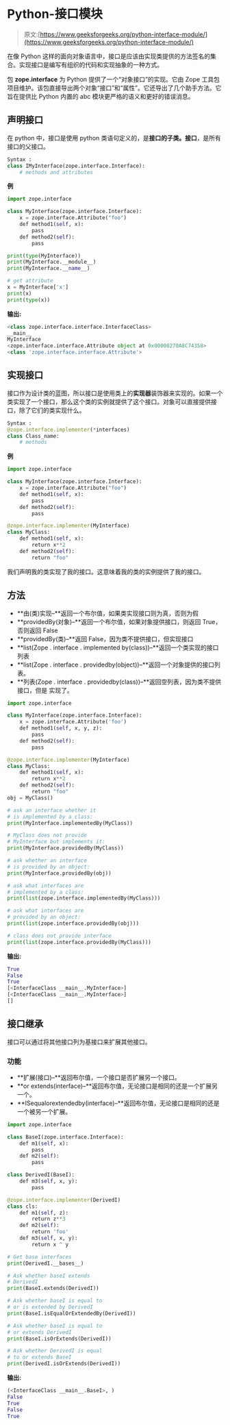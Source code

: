 # Python-接口模块

> 原文:[https://www.geeksforgeeks.org/python-interface-module/](https://www.geeksforgeeks.org/python-interface-module/)

在像 Python 这样的面向对象语言中，接口是应该由实现类提供的方法签名的集合。实现接口是编写有组织的代码和实现抽象的一种方式。

包 **zope.interface** 为 Python 提供了一个“对象接口”的实现。它由 Zope 工具包项目维护。该包直接导出两个对象“接口”和“属性”。它还导出了几个助手方法。它旨在提供比 Python 内置的 abc 模块更严格的语义和更好的错误消息。

## 声明接口

在 python 中，接口是使用 python 类语句定义的，是**接口的子类。接口**，是所有接口的父接口。

```py
Syntax : 
class IMyInterface(zope.interface.Interface):
    # methods and attributes

```

**例**

```py
import zope.interface

class MyInterface(zope.interface.Interface):
    x = zope.interface.Attribute("foo")
    def method1(self, x):
        pass
    def method2(self):
        pass

print(type(MyInterface))
print(MyInterface.__module__)
print(MyInterface.__name__)

# get attribute
x = MyInterface['x']
print(x)
print(type(x))
```

**输出:**

```py
<class zope.interface.interface.InterfaceClass>
__main__
MyInterface
<zope.interface.interface.Attribute object at 0x00000270A8C74358>
<class 'zope.interface.interface.Attribute'>

```

## 实现接口

接口作为设计类的蓝图，所以接口是使用类上的**实现器**装饰器来实现的。如果一个类实现了一个接口，那么这个类的实例就提供了这个接口。对象可以直接提供接口，除了它们的类实现什么。

```py
Syntax : 
@zope.interface.implementer(*interfaces)
class Class_name:
    # methods
```

**例**

```py
import zope.interface

class MyInterface(zope.interface.Interface):
    x = zope.interface.Attribute("foo")
    def method1(self, x):
        pass
    def method2(self):
        pass

@zope.interface.implementer(MyInterface)
class MyClass:
    def method1(self, x):
        return x**2
    def method2(self):
        return "foo"
```

我们声明我的类实现了我的接口。这意味着我的类的实例提供了我的接口。

## 方法

*   **由(类)实现–**返回一个布尔值，如果类实现接口则为真，否则为假
*   **providedBy(对象)–**返回一个布尔值，如果对象提供接口，则返回 True，否则返回 False
*   **providedBy(类)–**返回 False，因为类不提供接口，但实现接口
*   **list(Zope . interface . implemented by(class))–**返回一个类实现的接口列表
*   **list(Zope . interface . providedby(object))–**返回一个对象提供的接口列表。
*   **列表(Zope . interface . providedby(class))–**返回空列表，因为类不提供接口，但是
    实现了。

```py
import zope.interface

class MyInterface(zope.interface.Interface):
    x = zope.interface.Attribute('foo')
    def method1(self, x, y, z):
        pass
    def method2(self):
        pass

@zope.interface.implementer(MyInterface)
class MyClass:
    def method1(self, x):
        return x**2
    def method2(self):
        return "foo"
obj = MyClass()

# ask an interface whether it 
# is implemented by a class:
print(MyInterface.implementedBy(MyClass))

# MyClass does not provide 
# MyInterface but implements it:
print(MyInterface.providedBy(MyClass))

# ask whether an interface
# is provided by an object:
print(MyInterface.providedBy(obj))

# ask what interfaces are 
# implemented by a class:
print(list(zope.interface.implementedBy(MyClass)))

# ask what interfaces are
# provided by an object:
print(list(zope.interface.providedBy(obj)))

# class does not provide interface
print(list(zope.interface.providedBy(MyClass)))
```

**输出:**

```py
True
False
True
[<InterfaceClass __main__.MyInterface>]
[<InterfaceClass __main__.MyInterface>]
[]

```

## 接口继承

接口可以通过将其他接口列为基接口来扩展其他接口。

### 功能

*   **扩展(接口)–**返回布尔值，一个接口是否扩展另一个接口。
*   **or extends(interface)–**返回布尔值，无论接口是相同的还是一个扩展另一个。
*   **ISequalorextendedby(interface)–**返回布尔值，无论接口是相同的还是一个被另一个扩展。

```py
import zope.interface

class BaseI(zope.interface.Interface):
    def m1(self, x):
        pass
    def m2(self):
        pass

class DerivedI(BaseI):
    def m3(self, x, y):
        pass

@zope.interface.implementer(DerivedI)
class cls:
    def m1(self, z):
        return z**3
    def m2(self):
        return 'foo'
    def m3(self, x, y):
        return x ^ y

# Get base interfaces
print(DerivedI.__bases__)

# Ask whether baseI extends 
# DerivedI
print(BaseI.extends(DerivedI))

# Ask whether baseI is equal to
# or is extended by DerivedI
print(BaseI.isEqualOrExtendedBy(DerivedI))

# Ask whether baseI is equal to
# or extends DerivedI
print(BaseI.isOrExtends(DerivedI))

# Ask whether DerivedI is equal
# to or extends BaseI
print(DerivedI.isOrExtends(DerivedI))
```

**输出:**

```py
(<InterfaceClass __main__.BaseI>, )
False
True
False
True

```